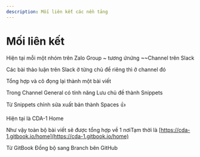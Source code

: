 ```yaml
---
description: Mối liên kết các nền tảng
---
```


# Mối liên kết

Hiện tại mỗi một nhóm trên Zalo Group \~ tương ứnứng   \~\~Channel trên Slack

Các bài thảo luận trên Slack ở từng chủ đề riêng thì ở channel đó

Tổng hợp và cô đọng lại thành một bài viết​

Trong Channel General có tính  năng Lưu  chủ đề thành Snippets

Từ Snippets chỉnh sửa xuất bản thành Spaces :thumbsup:

Hiện tại là CDA-1 Home

Như vậy toàn bộ bài viết sẽ được tổng hợp về 1 nơiTạm thời là [https://cda-1.gitbook.io/home](https://cda-1.gitbook.io/home)​

Từ GitBook Đồng bộ sang Branch bên GitHub



